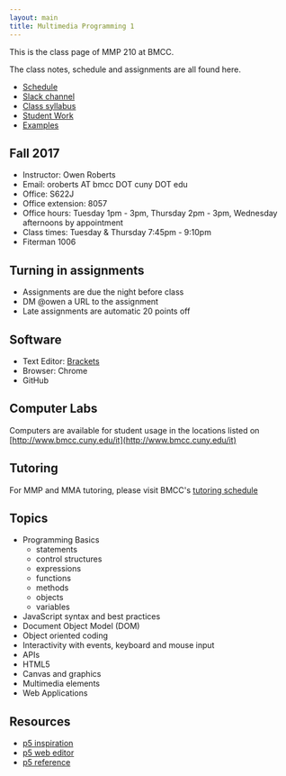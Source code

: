 ```yaml
---
layout: main
title: Multimedia Programming 1
---
```


This is the class page of MMP 210 at BMCC.

The class notes, schedule and assignments are all found here.

- [Schedule](schedule.html)
- <a href="https://mmp210f17.slack.com/" target="blank">Slack channel</a>
- <a href="https://docs.google.com/document/d/1GxHJ2VBMlp_7FTv8uAGFv3rWI6-9HFggymuXzMXXKoM/" target="blank">Class syllabus</a>
- [Student Work](studentwork/)
- [Examples](examples/)

## Fall 2017
- Instructor: Owen Roberts
- Email: oroberts AT bmcc DOT cuny  DOT edu
- Office: S622J
- Office extension: 8057
- Office hours: Tuesday 1pm - 3pm, Thursday 2pm - 3pm, Wednesday afternoons by appointment
- Class times: Tuesday & Thursday 7:45pm - 9:10pm
- Fiterman 1006

## Turning in assignments

- Assignments are due the night before class
- DM @owen a URL to the assignment 
- Late assignments are automatic 20 points off

## Software
- Text Editor: [Brackets](http://brackets.io/)
- Browser: Chrome
- GitHub

## Computer Labs

Computers are available for student usage in the locations listed on [http://www.bmcc.cuny.edu/it](http://www.bmcc.cuny.edu/it)

## Tutoring

For MMP and MMA tutoring, please visit BMCC's [tutoring schedule](http://www.bmcc.cuny.edu/lrc/schedule.jsp)

## Topics
- Programming Basics
	- statements
	- control structures
	- expressions
	- functions
	- methods
	- objects
	- variables
- JavaScript syntax and best practices
- Document Object Model (DOM)
- Object oriented coding
- Interactivity with events, keyboard and mouse input
- APIs
- HTML5
- Canvas and graphics
- Multimedia elements
- Web Applications

## Resources

- [p5 inspiration](https://github.com/ITPNYU/ICM-2016/wiki/Inspiration)
- [p5 web editor](http://alpha.editor.p5js.org/)
- [p5 reference](http://p5js.org/reference/)